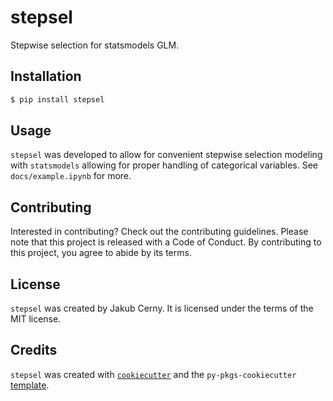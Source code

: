 # stepsel

Stepwise selection for statsmodels GLM.

## Installation

```bash
$ pip install stepsel
```

## Usage

`stepsel` was developed to allow for convenient stepwise selection modeling with `statsmodels` allowing for proper handling of categorical variables. See `docs/example.ipynb` for more.

## Contributing

Interested in contributing? Check out the contributing guidelines. Please note that this project is released with a Code of Conduct. By contributing to this project, you agree to abide by its terms.

## License

`stepsel` was created by Jakub Cerny. It is licensed under the terms of the MIT license.

## Credits

`stepsel` was created with [`cookiecutter`](https://cookiecutter.readthedocs.io/en/latest/) and the `py-pkgs-cookiecutter` [template](https://github.com/py-pkgs/py-pkgs-cookiecutter).
